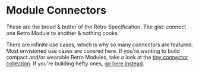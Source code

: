 Module Connectors
=================
These are the bread & butter of the Retro Specification.
The gist: connect one Retro Module to another & nothing cooks.

There are infinite use cases, which is why so many connectors are featured.
Most envisioned use cases are covered here. If you're wanting to build compact
and/or wearable Retro Modules, take a look at the [tiny connector collection](../module-tiny). If you're building hefty ones, [go here instead](../module-hefty).
